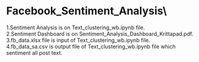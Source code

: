 # Facebook_Sentiment_Analysis\
1.Sentiment Analysis is on Text_clustering_wb.ipynb file. \
2.Sentiment Dashboard is on Sentiment_Analysis_Dashboard_Krittapad.pdf.\
3.fb_data.xlsx file is input of Text_clustering_wb.ipynb file.\
4.fb_data_sa.csv is output file of Text_clustering_wb.ipynb file which sentiment all post text.
